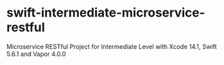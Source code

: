 # swift-intermediate-microservice-restful
Microservice RESTful Project for Intermediate Level with Xcode 14.1, Swift 5.6.1 and Vapor 4.0.0
